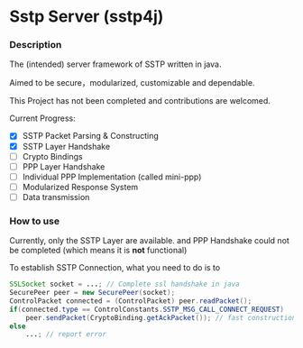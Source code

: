 # Sstp Server (sstp4j)

### Description

The (intended) server framework of SSTP written in java.

Aimed to be secure，modularized, customizable and dependable.

This Project has not been completed and contributions are welcomed.

Current Progress:
- [x] SSTP Packet Parsing & Constructing
- [x] SSTP Layer Handshake
- [ ] Crypto Bindings
- [ ] PPP Layer Handshake
- [ ] Individual PPP Implementation (called mini-ppp)
- [ ] Modularized Response System
- [ ] Data transmission

### How to use

Currently, only the SSTP Layer are available. and PPP Handshake could not be completed (which means it is **not** functional)

To establish SSTP Connection, what you need to do is to

```java
SSLSocket socket = ...; // Complete ssl handshake in java
SecurePeer peer = new SecurePeer(socket);
ControlPacket connected = (ControlPacket) peer.readPacket();
if(connected.type == ControlConstants.SSTP_MSG_CALL_CONNECT_REQUEST)
    peer.sendPacket(CryptoBinding.getAckPacket()); // fast construction of ack packet
else
    ...; // report error
```
